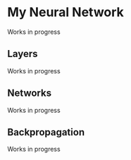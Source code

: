 # My Neural Network

Works in progress

## Layers

Works in progress

## Networks

Works in progress

## Backpropagation

Works in progress

